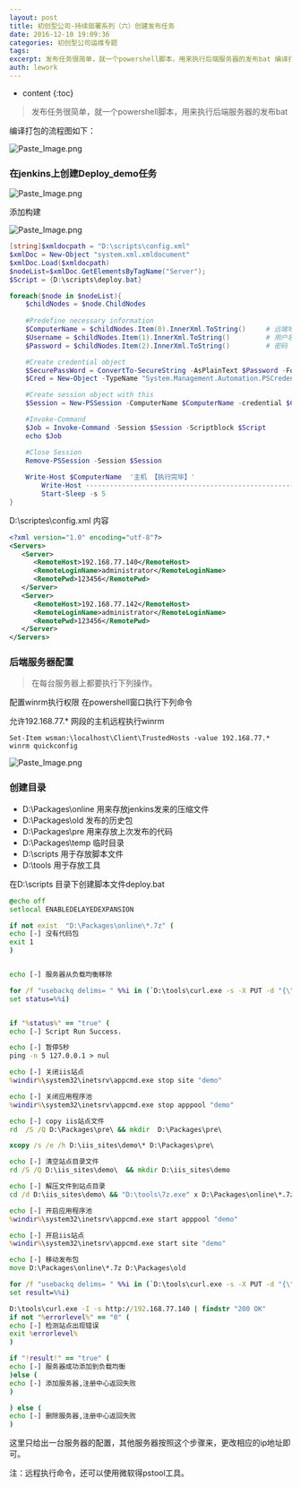 ```yaml
---
layout: post
title: 初创型公司-持续部署系列（六）创建发布任务
date: 2016-12-10 19:09:36
categories: 初创型公司运维专题
tags:
excerpt: 发布任务很简单，就一个powershell脚本，用来执行后端服务器的发布bat 编译打包的流程图如下： 在jenkins上创建Deploy_de...
auth: lework
---
```

* content
{:toc}

> 发布任务很简单，就一个powershell脚本，用来执行后端服务器的发布bat

编译打包的流程图如下：


![Paste_Image.png](http://upload-images.jianshu.io/upload_images/3629406-dd300b4ec40dc30d.png?imageMogr2/auto-orient/strip%7CimageView2/2/w/1240)



### 在jenkins上创建Deploy_demo任务

![Paste_Image.png](http://upload-images.jianshu.io/upload_images/3629406-25113df66686bce4.png?imageMogr2/auto-orient/strip%7CimageView2/2/w/1240)

添加构建

![Paste_Image.png](http://upload-images.jianshu.io/upload_images/3629406-d11aa77cfbaf9b07.png?imageMogr2/auto-orient/strip%7CimageView2/2/w/1240)

```powershell
[string]$xmldocpath = "D:\scripts\config.xml"
$xmlDoc = New-Object "system.xml.xmldocument"
$xmlDoc.Load($xmldocpath)
$nodeList=$xmlDoc.GetElementsByTagName("Server");
$Script = {D:\scripts\deploy.bat}

foreach($node in $nodeList){
    $childNodes = $node.ChildNodes
	
	#Predefine necessary information
	$ComputerName = $childNodes.Item(0).InnerXml.ToString()     # 远端地址
	$Username = $childNodes.Item(1).InnerXml.ToString()         # 用户名
	$Password = $childNodes.Item(2).InnerXml.ToString()         # 密码

	#Create credential object
	$SecurePassWord = ConvertTo-SecureString -AsPlainText $Password -Force
	$Cred = New-Object -TypeName "System.Management.Automation.PSCredential" -ArgumentList $Username, $SecurePassWord

	#Create session object with this
	$Session = New-PSSession -ComputerName $ComputerName -credential $Cred

	#Invoke-Command
	$Job = Invoke-Command -Session $Session -Scriptblock $Script
	echo $Job

	#Close Session
	Remove-PSSession -Session $Session
	
	Write-Host $ComputerName  '主机 【执行完毕】' 
        Write-Host --------------------------------------------------------------------------
        Start-Sleep -s 5
}
```

D:\scriptes\config.xml  内容
```xml
<?xml version="1.0" encoding="utf-8"?>
<Servers>
   <Server>
      <RemoteHost>192.168.77.140</RemoteHost>
      <RemoteLoginName>administrator</RemoteLoginName>
      <RemotePwd>123456</RemotePwd>
   </Server>
   <Server>
      <RemoteHost>192.168.77.142</RemoteHost>
      <RemoteLoginName>administrator</RemoteLoginName>
      <RemotePwd>123456</RemotePwd>
   </Server>
</Servers>
```

### 后端服务器配置
> 在每台服务器上都要执行下列操作。

配置winrm执行权限
在powershell窗口执行下列命令

允许192.168.77.* 网段的主机远程执行winrm
```
Set-Item wsman:\localhost\Client\TrustedHosts -value 192.168.77.*
winrm quickconfig
```

![Paste_Image.png](http://upload-images.jianshu.io/upload_images/3629406-85fc74c84d486680.png?imageMogr2/auto-orient/strip%7CimageView2/2/w/1240)



### 创建目录

- D:\Packages\online   用来存放jenkins发来的压缩文件
- D:\Packages\old         发布的历史包
- D:\Packages\pre         用来存放上次发布的代码
- D:\Packages\temp     临时目录
- D:\scripts                     用于存放脚本文件
- D:\tools                           用于存放工具


在D:\scripts 目录下创建脚本文件deploy.bat
```bat
@echo off
setlocal ENABLEDELAYEDEXPANSION

if not exist  "D:\Packages\online\*.7z" (
echo [-] 没有代码包
exit 1
)


echo [-] 服务器从负载均衡移除

for /f "usebackq delims= " %%i in (`D:\tools\curl.exe -s -X PUT -d "{\"weight\":2, \"max_fails\":2, \"fail_timeout\":10, \"down\":1}" http://192.168.77.129:8500/v1/kv/upstreams/test/192.168.77.140:80`) do (
set status=%%i)


if "%status%" == "true" (
echo [-] Script Run Success.

echo [-] 暂停5秒
ping -n 5 127.0.0.1 > nul

echo [-] 关闭iis站点
%windir%\system32\inetsrv\appcmd.exe stop site "demo"

echo [-] 关闭应用程序池
%windir%\system32\inetsrv\appcmd.exe stop apppool "demo"

echo [-] copy iis站点文件
rd  /S /Q D:\Packages\pre\ && mkdir  D:\Packages\pre\

xcopy /s /e /h D:\iis_sites\demo\* D:\Packages\pre\

echo [-] 清空站点目录文件
rd /S /Q D:\iis_sites\demo\  && mkdir D:\iis_sites\demo

echo [-] 解压文件到站点目录
cd /d D:\iis_sites\demo\ && "D:\tools\7z.exe" x D:\Packages\online\*.7z

echo [-] 开启应用程序池
%windir%\system32\inetsrv\appcmd.exe start apppool "demo"

echo [-] 开启iis站点
%windir%\system32\inetsrv\appcmd.exe start site "demo"

echo [-] 移动发布包
move D:\Packages\online\*.7z D:\Packages\old

for /f "usebackq delims= " %%i in (`D:\tools\curl.exe -s -X PUT -d "{\"weight\":2, \"max_fails\":2, \"fail_timeout\":10, \"down\":0}" http://192.168.77.129:8500/v1/kv/upstreams/test/192.168.77.140:80`) do (
set result=%%i)

D:\tools\curl.exe -I -s http://192.168.77.140 | findstr "200 OK"
if not "%errorlevel%" == "0" (
echo [-] 检测站点出现错误
exit %errorlevel%
)

if "!result!" == "true" (
echo [-] 服务器成功添加到负载均衡
)else (
echo [-] 添加服务器,注册中心返回失败
)

) else (
echo [-] 删除服务器,注册中心返回失败
)
```

这里只给出一台服务器的配置，其他服务器按照这个步骤来，更改相应的ip地址即可。

注：远程执行命令，还可以使用微软得pstool工具。

